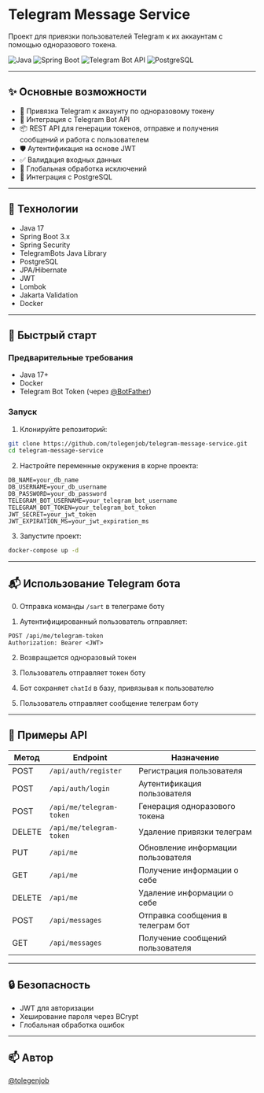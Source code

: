 # Telegram Message Service

Проект для привязки пользователей Telegram к их аккаунтам с помощью одноразового токена.

![Java](https://img.shields.io/badge/Java-17-blue.svg)
![Spring Boot](https://img.shields.io/badge/Spring%20Boot-3.x-brightgreen.svg)
![Telegram Bot API](https://img.shields.io/badge/Telegram%20Bot-API-blue.svg)
![PostgreSQL](https://img.shields.io/badge/PostgreSQL-Database-blue.svg)

---

## ✨ Основные возможности

- 🔐 Привязка Telegram к аккаунту по одноразовому токену
- 🤖 Интеграция с Telegram Bot API
- 📦 REST API для генерации токенов, отправке и получения сообщений и работа с пользователем
- 🛡 Аутентификация на основе JWT
- ✅ Валидация входных данных
- 📝 Глобальная обработка исключений
- 🐘 Интеграция с PostgreSQL

---

## 🧩 Технологии

- Java 17
- Spring Boot 3.x
- Spring Security
- TelegramBots Java Library
- PostgreSQL
- JPA/Hibernate
- JWT
- Lombok
- Jakarta Validation
- Docker

---

## 🚀 Быстрый старт

### Предварительные требования

- Java 17+
- Docker
- Telegram Bot Token (через [@BotFather](https://t.me/BotFather))

### Запуск

1. Клонируйте репозиторий:

```bash
git clone https://github.com/tolegenjob/telegram-message-service.git
cd telegram-message-service
```

2. Настройте переменные окружения в корне проекта:

```env
DB_NAME=your_db_name
DB_USERNAME=your_db_username
DB_PASSWORD=your_db_password
TELEGRAM_BOT_USERNAME=your_telegram_bot_username
TELEGRAM_BOT_TOKEN=your_telegram_bot_token
JWT_SECRET=your_jwt_token
JWT_EXPIRATION_MS=your_jwt_expiration_ms
```

3. Запустите проект:

```bash
docker-compose up -d
```

---

## 📬 Использование Telegram бота

0. Отправка команды ``` /sart ``` в телеграме боту 

1. Аутентифицированный пользователь отправляет:

```
POST /api/me/telegram-token
Authorization: Bearer <JWT>
```

2. Возвращается одноразовый токен

3. Пользователь отправляет токен боту

4. Бот сохраняет `chatId` в базу, привязывая к пользователю

5. Пользователь отправляет сообщение телеграм боту

---

## 📑 Примеры API

| Метод  | Endpoint                   | Назначение                         |
|--------|----------------------------|------------------------------------|
| POST   | `/api/auth/register`       | Регистрация пользователя           |
| POST   | `/api/auth/login`          | Аутентификация пользователя        |
| POST   | `/api/me/telegram-token`   | Генерация одноразового токена      |
| DELETE | `/api/me/telegram-token`   | Удаление привязки телеграм         |
| PUT    | `/api/me`                  | Обновление информации пользователя |
| GET    | `/api/me`                  | Получение информации о себе        |
| DELETE | `/api/me`                  | Удаление информации о себе         |
| POST   | `/api/messages`            | Отправка сообщения в телеграм бот  |
| GET    | `/api/messages`            | Получение сообщений пользователя   |

---

## 🔒 Безопасность

- JWT для авторизации
- Хеширование пароля через BCrypt
- Глобальная обработка ошибок

---

## 📫 Автор

[@tolegenjob](https://github.com/tolegenjob)

